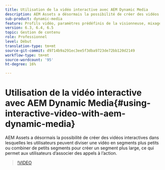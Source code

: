 ```yaml
---
title: Utilisation de la vidéo interactive avec AEM Dynamic Media
description: AEM Assets a désormais la possibilité de créer des vidéos interactives dans lesquelles les utilisateurs peuvent diviser une vidéo en segments plus petits ou combiner de petits segments pour créer un segment plus large, ce qui permet aux utilisateurs d’associer des appels à l’action.
sub-product: dynamic-media
feature: Profils vidéo, paramètres prédéfinis de la visionneuse, mixage de visionneuses de supports
version: 6.3, 6.4, 6.5
topic: Gestion de contenu
role: Professionnel
level: Début
translation-type: tm+mt
source-git-commit: d9714b9a291ec3ee5f3dba9723de72bb120d2149
workflow-type: tm+mt
source-wordcount: '95'
ht-degree: 16%

---
```



# Utilisation de la vidéo interactive avec AEM Dynamic Media{#using-interactive-video-with-aem-dynamic-media}

AEM Assets a désormais la possibilité de créer des vidéos interactives dans lesquelles les utilisateurs peuvent diviser une vidéo en segments plus petits ou combiner de petits segments pour créer un segment plus large, ce qui permet aux utilisateurs d’associer des appels à l’action.

>[!VIDEO](https://video.tv.adobe.com/v/16516/?quality=9&learn=on)
